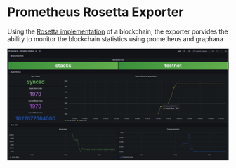 # Prometheus Rosetta Exporter
Using the [Rosetta implementation](https://www.rosetta-api.org/docs/rosetta_specifications.html) of a blockchain, the exporter porvides the ability to monitor the blockchain statistics using prometheus and graphana

![Graphana Dashboard](crates/artifacts/imgs/rosetta-dashboard.png)



